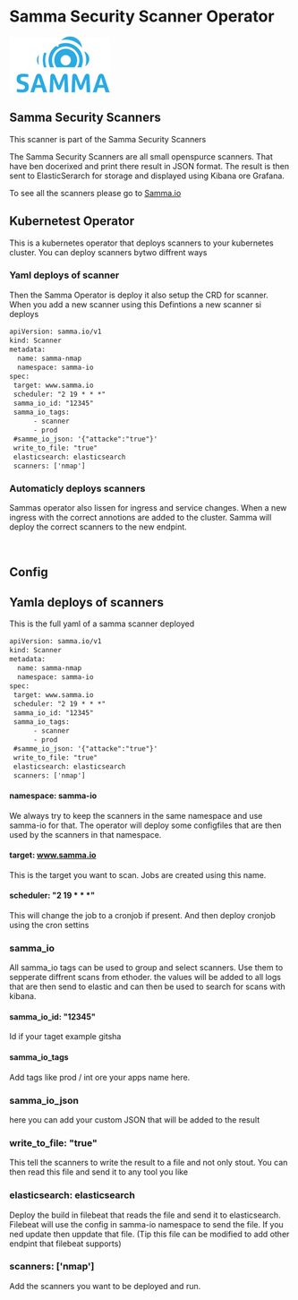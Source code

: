 # Samma Security Scanner Operator

![Samma-io!](/assets/samma_logo.png)




## Samma Security Scanners
This scanner is part of the Samma Security Scanners

The Samma Security Scanners are all small openspurce scanners. That have ben docerixed and print there result in JSON format.
The result is then sent to ElasticSerarch for storage and displayed using Kibana ore Grafana.

To see all the scanners please go to [Samma.io](https://samma.io)


## Kubernetest Operator

This is a kubernetes operator that deploys scanners to your kubernetes cluster.
You can deploy scanners bytwo diffrent ways

### Yaml deploys of scanner
Then the Samma Operator is deploy it also setup the CRD for scanner.
When you add a new scanner using this Defintions a new scanner si deploys

```
apiVersion: samma.io/v1  
kind: Scanner
metadata: 
  name: samma-nmap     
  namespace: samma-io
spec: 
 target: www.samma.io
 scheduler: "2 19 * * *"
 samma_io_id: "12345"
 samma_io_tags: 
      - scanner
      - prod
 #samme_io_json: '{"attacke":"true"}'
 write_to_file: "true"
 elasticsearch: elasticsearch
 scanners: ['nmap']

```

### Automaticly deploys scanners 
Sammas operator also lissen for ingress and service changes. 
When a new ingress with the correct annotions are added to the cluster. Samma will deploy the correct scanners to the new endpint.


```


```

## Config

## Yamla deploys of scanners

This is the full yaml of a samma scanner deployed

```
apiVersion: samma.io/v1  
kind: Scanner
metadata: 
  name: samma-nmap     
  namespace: samma-io
spec: 
 target: www.samma.io
 scheduler: "2 19 * * *"
 samma_io_id: "12345"
 samma_io_tags: 
      - scanner
      - prod
 #samme_io_json: '{"attacke":"true"}'
 write_to_file: "true"
 elasticsearch: elasticsearch
 scanners: ['nmap']
```


#### namespace: samma-io 
We always try to keep the scanners in the same namespace and use samma-io for that. The operator will deploy some configfiles that are then used by the scanners in that namespace.


#### target: www.samma.io
This is the target you want to scan. Jobs are created using this name.

#### scheduler: "2 19 * * *"
This will change the job to a cronjob if present. And then deploy cronjob using the cron settins

### samma_io 
All samma_io tags can be used to group and select scanners. Use them to sepperate diffrent scans from ethoder.
the values will be added to all logs that are then send to elastic and can then be used to search for scans with kibana.

#### samma_io_id: "12345"
Id if your taget example gitsha


#### samma_io_tags 
Add tags like prod / int ore your apps name here.

### samma_io_json
here you can add your custom JSON that will be added to the result


### write_to_file: "true"
This tell the scanners to write the result to a file and not only stout.
You can then read this file and send it to any tool you like


### elasticsearch: elasticsearch
Deploy the build in filebeat that reads the file and send it to elasticsearch. Filebeat will use the config in samma-io namespace to send the file.
If you ned update then uppdate that file.
(Tip this file can be modified to add other endpint that filebeat supports)

### scanners: ['nmap']
Add the scanners you want to be deployed and run.
